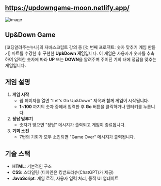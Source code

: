 ## https://updowngame-moon.netlify.app/
![image](https://github.com/user-attachments/assets/a2a8b567-07db-464a-8f69-9988affb10f3)

## Up&Down Game
[코딩알려주는누나]의 자바스크립트 강의 중 [첫 번째 프로젝트: 숫자 맞추기 게임 만들기] 파트를 수강한 후 구현한 **Up&Down 게임**입니다.
이 게임은 사용자가 숫자를 추측하여 입력한 숫자에 따라 **UP** 또는 **DOWN**을 알려주며 주어진 기회 내에 정답을 맞추는 게임입니다.

## 게임 설명
1. **게임 시작**
   - 웹 페이지를 열면 "Let's Go Up&Down" 제목과 함께 게임이 시작됩니다.
   - **1~100** 까지의 숫자 중에서 입력한 후 **Go** 버튼을 클릭하거나 엔터키를 누릅니다.
2. **정답 맞추기**
   - 숫자가 맞으면 "정답" 메시지가 출력되고 게임이 종료됩니다.
3. **기회 소진**
   - 7번의 기회가 모두 소진되면 "Game Over" 메시지가 출력됩니다.

## 기술 스택
- **HTML**: 기본적인 구조
- **CSS**: 스타일링 (디자인은 킹받드라슈(ChatGPT)가 제공)
- **JavaScript**: 게임 로직, 사용자 입력 처리, 동적 UI 업데이트
